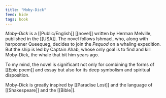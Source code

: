 ```yaml
---
title: "Moby-Dick"
feed: hide
tags: book
---
```


_Moby-Dick_ is a [[Public/English]] [[novel]] written by Herman Melville, published in the [[USA]]. The novel follows Ishmael, who, along with harpooner Queequeg, decides to join the _Pequod_ on a whaling expedition. But the ship is led by Captain Ahab, whose only goal is to find and kill Moby-Dick, the whale that bit him years ago.

To my mind, the novel is significant not only for combining the forms of [[Epic poem]] and essay but also for its deep symbolism and spiritual disposition.

Moby-Dick is greatly inspired by [[Paradise Lost]] and the language of [[Shakespeare]] and the [[Bible]]. 